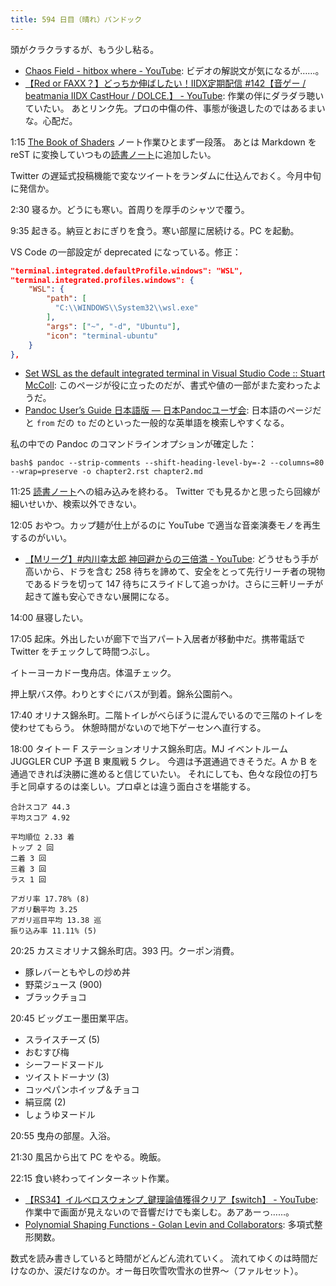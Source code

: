 ```yaml
---
title: 594 日目（晴れ）パンドック
---
```


頭がクラクラするが、もう少し粘る。

* [Chaos Field - hitbox where - YouTube](https://www.youtube.com/watch?v=Qiw-7DeRhRQ):
  ビデオの解説文が気になるが……。
* [【Red or FAXX？】どっちか伸ばしたい！IIDX定期配信 &#x23;142【音ゲー / beatmania IIDX CastHour / DOLCE.】 - YouTube](https://www.youtube.com/watch?v=BX_6FheJR98):
  作業の伴にダラダラ聴いていたい。
  あとリンク先。プロの中傷の件、事態が後退したのではあるまいな。心配だ。

1:15 [The Book of Shaders](https://thebookofshaders.com/) ノート作業ひとまず一段落。
あとは Markdown を reST に変換していつもの[読書ノート][note]に追加したい。

Twitter の遅延式投稿機能で変なツイートをランダムに仕込んでおく。今月中旬に発信か。

2:30 寝るか。どうにも寒い。首周りを厚手のシャツで覆う。

9:35 起きる。納豆とおにぎりを食う。寒い部屋に居続ける。PC を起動。

VS Code の一部設定が deprecated になっている。修正：

```json
"terminal.integrated.defaultProfile.windows": "WSL",
"terminal.integrated.profiles.windows": {
    "WSL": {
        "path": [
          "C:\\WINDOWS\\System32\\wsl.exe"
        ],
        "args": ["~", "-d", "Ubuntu"],
        "icon": "terminal-ubuntu"
    }
},
```

* [Set WSL as the default integrated terminal in Visual Studio Code :: Stuart McColl](https://stuartmccoll.github.io/posts/2021-06-08-set-wsl-as-default-vscode-terminal/):
  このページが役に立ったのだが、書式や値の一部がまた変わったようだ。
* [Pandoc User’s Guide 日本語版 — 日本Pandocユーザ会](https://pandoc-doc-ja.readthedocs.io/ja/latest/users-guide.html):
  日本語のページだと `from` だの `to` だのといった一般的な英単語を検索しやすくなる。

私の中での Pandoc のコマンドラインオプションが確定した：

```console
bash$ pandoc --strip-comments --shift-heading-level-by=-2 --columns=80 --wrap=preserve -o chapter2.rst chapter2.md
```

11:25 [読書ノート][note]への組み込みを終わる。
Twitter でも見るかと思ったら回線が細いせいか、検索以外できない。

12:05 おやつ。カップ麺が仕上がるのに YouTube で適当な音楽演奏モノを再生するのがいい。

* [【Mリーグ】&#x23;内川幸太郎 神回避からの三倍満 - YouTube](https://www.youtube.com/watch?v=gLavgu41_pk):
  どうせもう手が高いから、ドラを含む 258 待ちを諦めて、安全をとって先行リーチ者の現物であるドラを切って
  147 待ちにスライドして追っかけ。さらに三軒リーチが起きて誰も安心できない展開になる。

14:00 昼寝したい。

17:05 起床。外出したいが廊下で当アパート入居者が移動中だ。携帯電話で Twitter をチェックして時間つぶし。

イトーヨーカドー曳舟店。体温チェック。

押上駅バス停。わりとすぐにバスが到着。錦糸公園前へ。

17:40 オリナス錦糸町。二階トイレがべらぼうに混んでいるので三階のトイレを使わせてもらう。
休憩時間がないので地下ゲーセンへ直行する。

18:00 タイトー F ステーションオリナス錦糸町店。MJ イベントルーム JUGGLER CUP 予選 B 東風戦 5 クレ。
今週は予選通過できそうだ。A か B を通過できれば決勝に進めると信じていたい。
それにしても、色々な段位の打ち手と同卓するのは楽しい。プロ卓とは違う面白さを堪能する。

```text
合計スコア 44.3
平均スコア 4.92

平均順位 2.33 着
トップ 2 回
二着 3 回
三着 3 回
ラス 1 回

アガリ率 17.78% (8)
アガリ飜平均 3.25
アガリ巡目平均 13.38 巡
振り込み率 11.11% (5)
```

20:25 カスミオリナス錦糸町店。393 円。クーポン消費。

* 豚レバーともやしの炒め丼
* 野菜ジュース (900)
* ブラックチョコ

20:45 ビッグエー墨田業平店。

* スライスチーズ (5)
* おむすび梅
* シーフードヌードル
* ツイストドーナツ (3)
* コッペパンホイップ＆チョコ
* 絹豆腐 (2)
* しょうゆヌードル

20:55 曳舟の部屋。入浴。

21:30 風呂から出て PC をやる。晩飯。

22:15 食い終わってインターネット作業。

* [【RS34】イルベロスウォンプ_鍵理論値獲得クリア【switch】 - YouTube](https://www.youtube.com/watch?v=hEYJDkWA-pw):
  作業中で画面が見えないので音響だけでも楽しむ。あアあーっ……。
* [Polynomial Shaping Functions - Golan Levin and Collaborators](http://www.flong.com/archive/texts/code/shapers_poly/):
  多項式整形関数。

数式を読み書きしていると時間がどんどん流れていく。
流れてゆくのは時間だけなのか、涙だけなのか。オー毎日吹雪吹雪氷の世界～（ファルセット）。

[note]: https://showa-yojyo.github.io/notebook/
